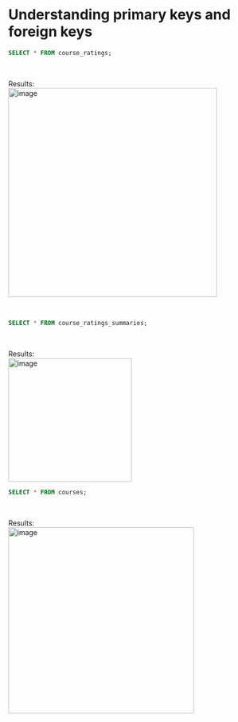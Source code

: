 # Understanding primary keys and foreign keys

```sql
SELECT * FROM course_ratings;
```
<br>

Results: <br>
<img width="419" alt="image" src="https://github.com/Cahn-C/MySQL/assets/72324462/eb6cb3c8-53a1-433a-93ce-ea8a11381b90">

<br>

```sql
SELECT * FROM course_ratings_summaries;
```
<br>

Results: <br>
<img width="248" alt="image" src="https://github.com/Cahn-C/MySQL/assets/72324462/275f1ef8-785a-4d27-aaa9-ade63181e593">


```sql
SELECT * FROM courses;
```
<br>

Results: <br>
<img width="373" alt="image" src="https://github.com/Cahn-C/MySQL/assets/72324462/0aef1d15-4a2a-4082-b333-0d86d9dab2ec">

